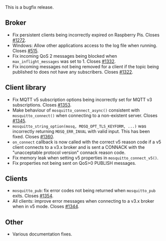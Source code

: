 <!--
.. title: Version 1.6.4 released
.. slug: version-1-6-4-released
.. date: 2019-08-01 18:00:00 UTC+1
.. tags: Releases
.. category:
.. link:
.. description:
.. type: text
-->

This is a bugfix release.

## Broker

- Fix persistent clients being incorrectly expired on Raspberry Pis.
  Closes [#1272].
- Windows: Allow other applications access to the log file when running.
  Closes [#515].
- Fix incoming QoS 2 messages being blocked when `max_inflight_messages` was
  set to 1. Closes [#1332].
- Fix incoming messages not being removed for a client if the topic being
  published to does not have any subscribers. Closes [#1322].

## Client library

- Fix MQTT v5 subscription options being incorrectly set for MQTT v3
  subscriptions. Closes [#1353].
- Make behaviour of `mosquitto_connect_async()` consistent with
  `mosquitto_connect()` when connecting to a non-existent server.
  Closes [#1345].
- `mosquitto_string_option(mosq, MOSQ_OPT_TLS_KEYFORM, ...)` was incorrectly
  returning `MOSQ_ERR_INVAL` with valid input. This has been fixed.
  Closes [#1360].
- `on_connect` callback is now called with the correct v5 reason code if a v5
  client connects to a v3.x broker and is sent a CONNACK with the
  "unacceptable protocol version" connack reason code.
- Fix memory leak when setting v5 properties in `mosquitto_connect_v5()`.
- Fix properties not being sent on QoS>0 PUBLISH messages.

## Clients

- `mosquitto_pub`: fix error codes not being returned when `mosquitto_pub` exits.
  Closes [#1354].
- All clients: improve error messages when connecting to a v3.x broker when in
  v5 mode. Closes [#1344].

## Other

- Various documentation fixes.

[#515]: https://github.com/eclipse/mosquitto/issues/515

[#1272]: https://github.com/eclipse/mosquitto/issues/1272

[#1322]: https://github.com/eclipse/mosquitto/issues/1322

[#1332]: https://github.com/eclipse/mosquitto/issues/1332

[#1344]: https://github.com/eclipse/mosquitto/issues/1344

[#1345]: https://github.com/eclipse/mosquitto/issues/1345

[#1353]: https://github.com/eclipse/mosquitto/issues/1353

[#1354]: https://github.com/eclipse/mosquitto/issues/1354

[#1360]: https://github.com/eclipse/mosquitto/issues/1360
